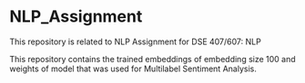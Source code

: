 # NLP_Assignment
This repository is related to NLP Assignment for DSE 407/607: NLP

This repository contains the trained embeddings of embedding size 100 and weights of model that was used for Multilabel Sentiment Analysis.

